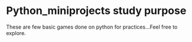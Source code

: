 # Python_miniprojects study purpose
These are few basic games done on python for practices...Feel free to explore. 
